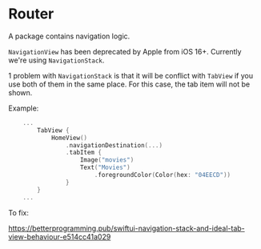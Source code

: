 # Router

A package contains navigation logic.

`NavigationView` has been deprecated by Apple from iOS 16+. Currently we're using `NavigationStack`.

1 problem with `NavigationStack` is that it will be conflict with `TabView` if you use both of them in the same place. For this case, the tab item will not be shown.

Example:

```swift
    ...
        TabView {
            HomeView()
                .navigationDestination(...)
                .tabItem {
                    Image("movies")
                    Text("Movies")
                        .foregroundColor(Color(hex: "04EECD"))
                }
        }
    ...
```

To fix:

https://betterprogramming.pub/swiftui-navigation-stack-and-ideal-tab-view-behaviour-e514cc41a029
